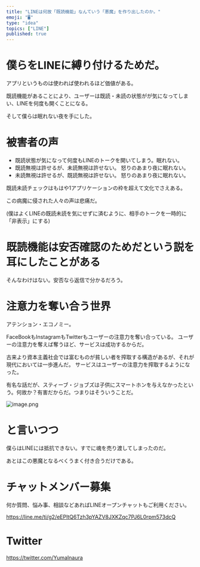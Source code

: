 ```yaml
---
title: "LINEは何故「既読機能」なんていう「悪魔」を作り出したのか。"
emoji: "🖥"
type: "idea"
topics: ["LINE"]
published: true
---
```


# 僕らをLINEに縛り付けるためだ。

アプリというものは使われば使われるほど価値がある。

既読機能があることにより、ユーザーは既読・未読の状態がが気になってしまい、LINEを何度も開くことになる。

そして僕らは眠れない夜を手にした。

# 被害者の声

- 既読状態が気になって何度もLINEのトークを開いてしまう。眠れない。
- 既読無視は許せるが、未読無視は許せない。 怒りのあまり夜に眠れない。
- 未読無視は許せるが、既読無視は許せない。 怒りのあまり夜に眠れない。

既読未読チェックはもはや1アプリケーションの枠を超えて文化でさえある。

この病魔に侵された人々の声は悲痛だ。

(僕はよくLINEの既読未読を気にせずに済むように、相手のトークを一時的に「非表示」にする)

# 既読機能は安否確認のためだという説を耳にしたことがある

そんなわけはない。安否なら返信で分かるだろう。

# 注意力を奪い合う世界

アテンション・エコノミー。

FaceBookもInstagramもTwitterもユーザーの注意力を奪い合っている。
ユーザーの注意力を奪えば奪うほど、サービスは成功するからだ。

古来より資本主義社会では富むものが貧しい者を搾取する構造があるが、それが現代においては一歩進んだ。
サービスはユーザーの注意力を搾取するようになった。

有名な話だが、スティーブ・ジョブズは子供にスマートホンを与えなかったという。何故か？有害だからだ。つまりはそういうことだ。


![image.png](https://qiita-image-store.s3.ap-northeast-1.amazonaws.com/0/89618/2f9facba-cbb1-ca62-a641-df5843265d02.png)


# と言いつつ

僕らはLINEには抵抗できない。すでに魂を売り渡してしまったのだ。

あとはこの悪魔となるべくうまく付き合うだけである。


<!-- Update From Qiita API -->

# チャットメンバー募集


何か質問、悩み事、相談などあればLINEオープンチャットもご利用ください。

https://line.me/ti/g2/eEPltQ6Tzh3pYAZV8JXKZqc7PJ6L0rpm573dcQ





# Twitter


https://twitter.com/YumaInaura


<!-- Update From Qiita API -->


